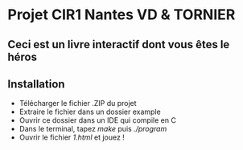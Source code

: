 # Projet CIR1 Nantes VD & TORNIER

## Ceci est un livre interactif dont vous êtes le héros 

## Installation 
  - Télécharger le fichier .ZIP du projet
  - Extraire le fichier dans un dossier example
  - Ouvrir ce dossier dans un IDE qui compile en C
  - Dans le terminal, tapez *make* puis *./program*
  - Ouvrir le fichier *1.html* et jouez ! 
 
